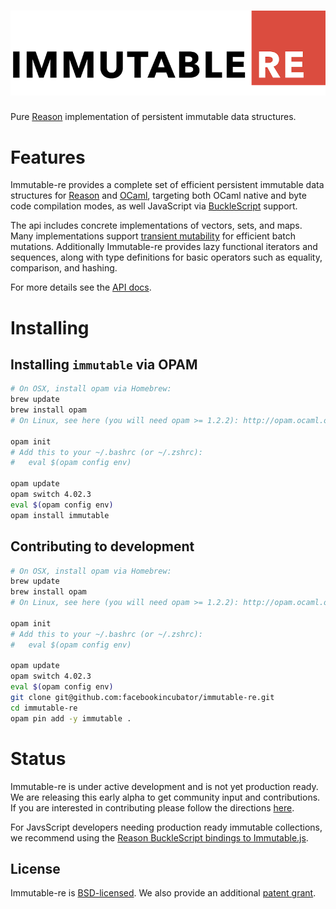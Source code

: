 ![Immutable Collections For Reason](/docs/images/logo-800x215.png?raw=true)
===========================================================================
Pure [Reason](https://facebook.github.io/reason) implementation of persistent immutable data structures.

# Features
Immutable-re provides a complete set of efficient persistent immutable data
structures for [Reason](https://facebook.github.io/reason) and [OCaml](http://www.ocaml.org/),
targeting both OCaml native and byte code compilation modes, as well JavaScript via
 [BuckleScript](https://github.com/bloomberg/bucklescript) support.

The api includes concrete implementations of vectors, sets, and maps. Many
implementations support [transient mutability](http://clojure.org/reference/transients)
for efficient batch mutations. Additionally Immutable-re provides lazy
functional iterators and sequences, along with type definitions for basic operators
such as equality, comparison, and hashing.

For more details see the [API docs](http://facebookincubator.github.com/immutable-re/api.html).

# Installing

## Installing `immutable` via OPAM

```bash
# On OSX, install opam via Homebrew:
brew update
brew install opam
# On Linux, see here (you will need opam >= 1.2.2): http://opam.ocaml.org/doc/Install.html

opam init
# Add this to your ~/.bashrc (or ~/.zshrc):
#   eval $(opam config env)

opam update
opam switch 4.02.3
eval $(opam config env)
opam install immutable
```

## Contributing to development

```bash
# On OSX, install opam via Homebrew:
brew update
brew install opam
# On Linux, see here (you will need opam >= 1.2.2): http://opam.ocaml.org/doc/Install.html

opam init
# Add this to your ~/.bashrc (or ~/.zshrc):
#   eval $(opam config env)

opam update
opam switch 4.02.3
eval $(opam config env)
git clone git@github.com:facebookincubator/immutable-re.git
cd immutable-re
opam pin add -y immutable .
```

# Status

Immutable-re is under active development and is not yet production ready. We are
releasing this early alpha to get community input and contributions. If you are
interested in contributing please follow the directions [here](https://github.com/facebookincubator/immutable-re/blob/master/CONTRIBUTING.md).

For JavsScript developers needing production ready immutable collections,
we recommend using the [Reason BuckleScript bindings to Immutable.js](https://github.com/BuckleTypes/bs-immutablejs.git).

License
-------
Immutable-re is [BSD-licensed](https://github.com/facebookincubator/immutable-re/blob/master/LICENSE.txt). We also provide an additional [patent grant](https://github.com/facebookincubator/immutable-re/blob/master/PATENTS.txt).
